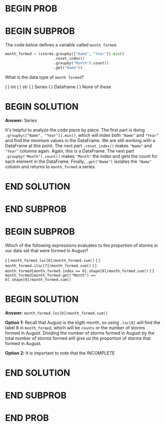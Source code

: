 # BEGIN PROB

# BEGIN SUBPROB

The code below defines a variable called `month formed`.

```py
month_formed = (storms.groupby(["Name", "Year"]).min()
                      .reset_index()
                      .groupby("Month").count()
                      .get("Name"))
```

What is the data type of `month formed`?

( ) int
( ) str
( ) Series
( ) Dataframe
( ) None of these


# BEGIN SOLUTION

**Answer:** Series 

It's helpful to analyze the code piece by piece. The first part is doing `.groupby(["Name", "Year"]).min()`, which will index both `"Name"` and `"Year"` and find the minimum values in the DataFrame. We are still working with a DataFrame at this point. The next part `.reset_index()` makes `"Name"` and `"Year"` columns again. Again, this is a DataFrame. The next part `.groupby("Month").count()` makes `"Month"` the index and gets the count for each element in the DataFrame. Finally, `.get("Name")` isolates the `"Name"` column and returns to `month_formed` a series.

# END SOLUTION

# END SUBPROB




# BEGIN SUBPROB
Which of the following expressions evaluates to the proportion of storms in our data
set that were formed in August?

( ) `month_formed.loc[8]/month_formed.sum()`
( )` month_formed.iloc[7]/month_formed.sum()`
( ) `month_formed[month_formed.index == 8].shape[0]/month_formed.sum()`
( ) `month_formed[month_formed.get("Month") == 8].shape[0]/month_formed.sum()`


# BEGIN SOLUTION

**Answer:** `month_formed.loc[8]/month_formed.sum()`

**Option 1:** Recall that August is the eigth month, so using `.loc[8]` will find the label 8 in `month_formed`, which will be `counts` or the number of storms formed in August. Dividing the number of storms formed in August by the total number of storms formed will give us the proportion of storms that formed in August.

**Option 2:** It is important to note that the INCOMPLETE

# END SOLUTION

# END SUBPROB
# END PROB